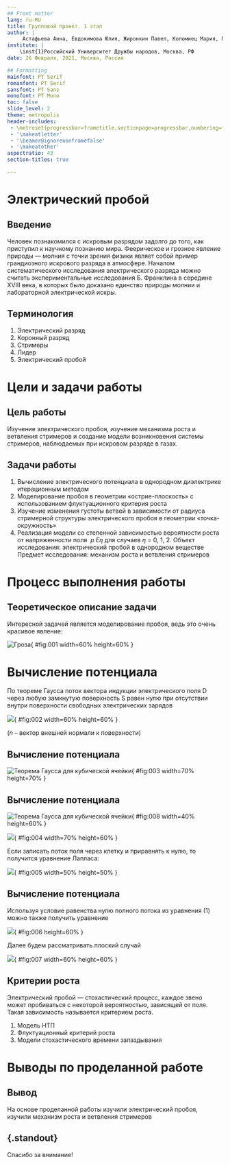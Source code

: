 ```yaml
---
## Front matter
lang: ru-RU
title: Групповой проект. 1 этап
author: |
	 Астафьева Анна, Евдокимова Юлия, Жиронкин Павел, Коломиец Мария, Паландузян Артем, Сурнаков Александр\inst{1}
institute: |
	\inst{1}Российский Университет Дружбы народов, Москва, РФ
date: 26 Февраля, 2021, Москва, Россия

## Formatting
mainfont: PT Serif
romanfont: PT Serif
sansfont: PT Sans
monofont: PT Mono
toc: false
slide_level: 2
theme: metropolis
header-includes: 
 - \metroset{progressbar=frametitle,sectionpage=progressbar,numbering=fraction}
 - '\makeatletter'
 - '\beamer@ignorenonframefalse'
 - '\makeatother'
aspectratio: 43
section-titles: true

---
```

# Электрический пробой

## Введение

Человек познакомился с искровым разрядом задолго до того, как приступил к научному познанию мира. Феерическое и грозное явление природы — молния с точки зрения физики являет собой пример грандиозного искрового разряда в атмосфере. Началом систематического исследования электрического разряда можно считать экспериментальные исследования Б. Франклина в середине XVIII века, в которых было доказано единство природы молнии и лабораторной электрической искры.

## Терминология

1. Электрический разряд
2. Коронный разряд
3. Стримеры
4. Лидер
5. Электрический пробой


# Цели и задачи работы

## Цель работы

Изучение электрического пробоя, изучение механизма роста и ветвления стримеров и создание модели возникновения системы стримеров, наблюдаемых при искровом разряде в газах.
 
## Задачи работы

1. Вычисление электрического потенциала в однородном диэлектрике итерационным методом
2. Моделирование пробоя в геометрии «острие-плоскость» с использованием флуктуационного критерия роста
3. Изучение изменения густоты ветвей в зависимости от радиуса стримерной структуры электрического пробоя в геометрии «точка-окружность»
4. Реализация модели со степенной зависимостью вероятности роста от напряженности поля $\ p ~ Eη$ для случаев $η$ = 0, 1, 2.
Объект исследования: электрический пробой в однородном веществе
Предмет исследования: механизм роста и ветвления стримеров

# Процесс выполнения работы

## Теоретическое описание задачи

Интересной задачей является моделирование пробоя, ведь это очень красивое явление:

![Гроза](image/1.png){ #fig:001 width=60% height=60% }

# Вычисление потенциала 
По теореме Гаусса поток вектора индукции электрического поля D через любую замкнутую поверхность S равен нулю при отсутствии внутри поверхности свободных электрических зарядов 

![](image/2.png){ #fig:002 width=60% height=60% }

 ($n$ – вектор внешней нормали к поверхности)

## Вычисление потенциала 

![Теорема Гаусса для кубической ячейки](image/3.png){ #fig:003 width=70% height=70% }

## Вычисление потенциала 

![Теорема Гаусса для кубической ячейки](image/3.png){ #fig:008 width=40% height=60% }

![](image/4.png){ #fig:004 width=70% height=60% }

Если записать поток поля через клетку и приравнять к нулю, то получится уравнение Лапласа:

![](image/5.png){ #fig:005 width=50% height=50% }

## Вычисление потенциала 

Используя условие равенства нулю полного потока из уравнения (1) можно также получить уравнение

![](image/6.png){ #fig:006 height=60% }

Далее будем рассматривать плоский случай

![](image/7.png){ #fig:007 width=60% height=60% }

## Критерии роста

Электрический пробой — стохастический процесс, каждое звено может пробиваться с некоторой вероятностью, зависящей от поля. Такая зависимость называется критерием роста.  

1. Модель НТП
2. Флуктуационный критерий роста
3. Модели стохастического времени запаздывания


# Выводы по проделанной работе

## Вывод

На основе проделанной работы изучили электрический пробоя, изучили механизм роста и ветвления стримеров


## {.standout}

Спасибо за внимание!

